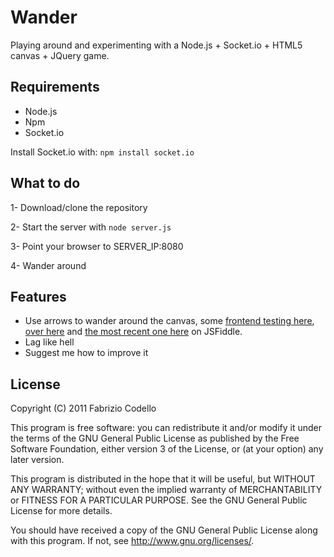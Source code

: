 Wander
======

Playing around and experimenting with a Node.js + Socket.io + HTML5 canvas + JQuery game.

Requirements
------------

* Node.js
* Npm
* Socket.io

Install Socket.io with:
``npm install socket.io``

What to do
----------

1- Download/clone the repository

2- Start the server with ``node server.js``

3- Point your browser to SERVER_IP:8080

4- Wander around


Features
--------

* Use arrows to wander around the canvas, some [frontend testing here](http://jsfiddle.net/Fabryz/MyMbr/10/), [over here](http://jsfiddle.net/Fabryz/BTsRb/) and [the most recent one here](http://jsfiddle.net/Fabryz/8Gcvq/) on JSFiddle.
* Lag like hell
* Suggest me how to improve it

License
-------

Copyright (C) 2011  Fabrizio Codello

This program is free software: you can redistribute it and/or modify
it under the terms of the GNU General Public License as published by
the Free Software Foundation, either version 3 of the License, or
(at your option) any later version.

This program is distributed in the hope that it will be useful,
but WITHOUT ANY WARRANTY; without even the implied warranty of
MERCHANTABILITY or FITNESS FOR A PARTICULAR PURPOSE.  See the
GNU General Public License for more details.

You should have received a copy of the GNU General Public License
along with this program.  If not, see <http://www.gnu.org/licenses/>.
